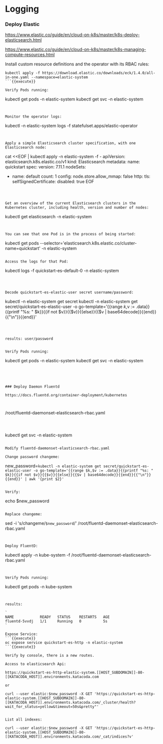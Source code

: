 # Logging

### Deploy Elastic

https://www.elastic.co/guide/en/cloud-on-k8s/master/k8s-deploy-elasticsearch.html

https://www.elastic.co/guide/en/cloud-on-k8s/master/k8s-managing-compute-resources.html


Install custom resource definitions and the operator with its RBAC rules:

``` 
kubectl apply -f https://download.elastic.co/downloads/eck/1.4.0/all-in-one.yaml --namespace=elastic-system
```{{execute}}

Verify Pods running:
``` 
kubectl get pods -n elastic-system
kubectl get svc -n elastic-system
```{{execute}}


Monitor the operator logs:
``` 
kubectl -n elastic-system logs -f statefulset.apps/elastic-operator
```{{execute}}


Apply a simple Elasticsearch cluster specification, with one Elasticsearch node:

``` 
cat <<EOF | kubectl apply  -n elastic-system -f -
apiVersion: elasticsearch.k8s.elastic.co/v1
kind: Elasticsearch
metadata:
  name: quickstart
spec:
  version: 7.11.1
  nodeSets:
  - name: default
    count: 1
    config:
      node.store.allow_mmap: false
  http:
    tls:
      selfSignedCertificate:
        disabled: true
EOF
```{{execute}}



Get an overview of the current Elasticsearch clusters in the Kubernetes cluster, including health, version and number of nodes:
``` 
kubectl get elasticsearch -n elastic-system
```{{execute}}


You can see that one Pod is in the process of being started:
``` 
kubectl get pods --selector='elasticsearch.k8s.elastic.co/cluster-name=quickstart'  -n elastic-system
```{{execute}}

Access the logs for that Pod:
``` 
kubectl logs -f quickstart-es-default-0 -n elastic-system 
```{{execute}}



Decode quickstart-es-elastic-user secret username/password:
``` 
kubectl -n elastic-system get secret
kubectl -n elastic-system get secret/quickstart-es-elastic-user -o go-template='{{range $k,$v := .data}}{{printf "%s: " $k}}{{if not $v}}{{$v}}{{else}}{{$v | base64decode}}{{end}}{{"\n"}}{{end}}'

```{{execute}}



results: user/password


Verify Pods running:
``` 
kubectl get pods -n elastic-system
kubectl get svc -n elastic-system
```{{execute}}




### Deploy Daemon Fluentd

https://docs.fluentd.org/container-deployment/kubernetes



``` 
/root/fluentd-daemonset-elasticsearch-rbac.yaml
```{{open}}



``` 
kubectl get svc  -n elastic-system 
```{{execute}}

Modify fluentd-daemonset-elasticsearch-rbac.yaml

Change password changeme:

``` 
new_password=`kubectl -n elastic-system get secret/quickstart-es-elastic-user -o go-template='{{range $k,$v := .data}}{{printf "%s: " $k}}{{if not $v}}{{$v}}{{else}}{{$v | base64decode}}{{end}}{{"\n"}}{{end}}' | awk '{print $2}' `
```{{execute}}

Verify:
```
echo $new_password
```{{execute}}

Replace changeme:
``` 
sed -i 's/changeme/`$new_password`/' /root/fluentd-daemonset-elasticsearch-rbac.yaml
```{{execute}}


Deploy FluentD:
``` 
kubectl apply  -n kube-system -f /root/fluentd-daemonset-elasticsearch-rbac.yaml
```{{execute}}


Verify Pods running:
``` 
kubectl get pods -n kube-system
```{{execute}}


results:

`
NAME            READY   STATUS    RESTARTS   AGE
fluentd-5vvdj   1/1     Running   0          5s
`

Expose Service:
```{{execute}}
oc expose service quickstart-es-http -n elastic-system 
```{{execute}}

Verify by console, there is a new routes.

Access to elasticsearch Api:

https://quickstart-es-http-elastic-system.[[HOST_SUBDOMAIN]]-80-[[KATACODA_HOST]].environments.katacoda.com

or

curl --user elastic:$new_password -X GET 'https://quickstart-es-http-elastic-system.[[HOST_SUBDOMAIN]]-80-[[KATACODA_HOST]].environments.katacoda.com/_cluster/health?wait_for_status=yellow&timeout=50s&pretty"'


List all indexes:

curl --user elastic:$new_password -X GET 'https://quickstart-es-http-elastic-system.[[HOST_SUBDOMAIN]]-80-[[KATACODA_HOST]].environments.katacoda.com/_cat/indices?v'
